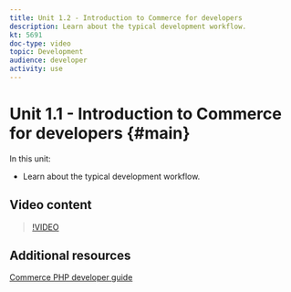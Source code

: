 ```yaml
---
title: Unit 1.2 - Introduction to Commerce for developers
description: Learn about the typical development workflow.
kt: 5691
doc-type: video
topic: Development
audience: developer
activity: use
---
```


# Unit 1.1 - Introduction to Commerce for developers {#main}

In this unit:

- Learn about the typical development workflow.

## Video content

>[!VIDEO](https://video.tv.adobe.com/v/36193?quality=12&learn=on)

## Additional resources

[Commerce PHP developer guide](https://devdocs.magento.com/guides/v2.4/extension-dev-guide/bk-extension-dev-guide.html)
